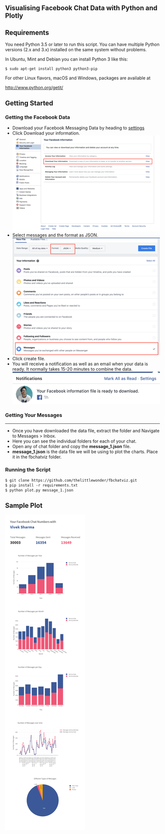 ## Visualising Facebook Chat Data with Python and Plotly

Requirements
------------

You need Python 3.5 or later to run this script.  You can have multiple Python
versions (2.x and 3.x) installed on the same system without problems.

In Ubuntu, Mint and Debian you can install Python 3 like this:

    $ sudo apt-get install python3 python3-pip

For other Linux flavors, macOS and Windows, packages are available at

  http://www.python.org/getit/


Getting Started
------------
### Getting the Facebook Data 
- Download your Facebook Messaging Data by heading to [settings](https://www.facebook.com/settings?tab=your_facebook_information)
- Click Download your information.
![Download info](https://github.com/thelittlewonder/fbchatviz/raw/master/images/Readme/Readme_1.png)
- Select messages and the format as JSON.
![Format](https://github.com/thelittlewonder/fbchatviz/raw/master/images/Readme/Readme_2.png)
- Click create file.
- You will receive a notification as well as an email when your data is ready. It normally takes 15-20 minutes to combine the data.
![Notification](https://github.com/thelittlewonder/fbchatviz/raw/master/images/Readme/Readme_3.png)

### Getting Your Messages
------------
- Once you have downloaded the data file, extract the folder and Navigate to Messages > Inbox.
- Here you can see the individual folders for each of your chat.
- Open any of chat folder and copy the **message_1.json** file.
- **message_1.json** is the data file we will be using to plot the charts. Place it in the fbchatviz folder. 

### Running the Script

    $ git clone https://github.com/thelittlewonder/fbchatviz.git
    $ pip install -r requirements.txt
    $ python plot.py message_1.json
    
Sample Plot
------------
![Combined Summary](https://github.com/thelittlewonder/fbchatviz/blob/master/images/Readme/_Summary_.png?raw=true)
